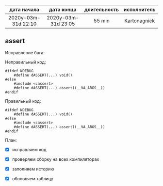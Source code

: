 
| дата начала         |   дата конца        | длительность | исполнитель  |
|:-------------------:|:-------------------:|:------------:|:------------:|
| 2020y-03m-31d 22:10 | 2020y-03m-31d 23:05 | 55 min       | Kartonagnick |

assert  
---

Исправление бага:  

Неправильный код:  

```
#ifdef NDEBUG
    #define dASSERT(...) void()
#else
    #include <cassert>
    #define dASSERT(...) assert((__VA_ARGS__))
#endif
```

Правильный код:  

```
#ifdef NDEBUG
    #define dASSERT(...) void()
#else
    #include <cassert>
    #define dASSERT(...) assert((__VA_ARGS__))
#endif
```

План:  
  - [x] исправляем код  
  - [x] проверяем сборку на всех компиляторах  
  - [x] заполняем историю  
  - [x] обновляем таблицу  


